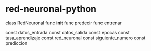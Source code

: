 # red-neuronal-python
class RedNeuronal
 func __init__
 func predecir
 func entrenar

 const datos_entrada
 const datos_salida
 const epocas
 const tasa_aprendizaje
 const red_neuronal
 const siguiente_numero
 const prediccion

